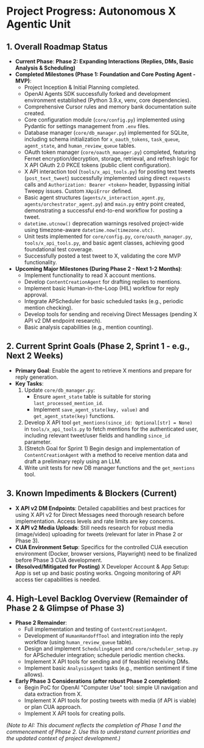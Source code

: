 # Project Progress: Autonomous X Agentic Unit

## 1. Overall Roadmap Status

*   **Current Phase**: **Phase 2: Expanding Interactions (Replies, DMs, Basic Analysis & Scheduling)**
*   **Completed Milestones (Phase 1: Foundation and Core Posting Agent - MVP)**:
    *   Project Inception & Initial Planning completed.
    *   OpenAI Agents SDK successfully forked and development environment established (Python 3.9.x, venv, core dependencies).
    *   Comprehensive Cursor rules and memory bank documentation suite created.
    *   Core configuration module (`core/config.py`) implemented using Pydantic for settings management from `.env` files.
    *   Database manager (`core/db_manager.py`) implemented for SQLite, including schema initialization for `x_oauth_tokens`, `task_queue`, `agent_state`, and `human_review_queue` tables.
    *   OAuth token manager (`core/oauth_manager.py`) completed, featuring Fernet encryption/decryption, storage, retrieval, and refresh logic for X API OAuth 2.0 PKCE tokens (public client configuration).
    *   X API interaction tool (`tools/x_api_tools.py`) for posting text tweets (`post_text_tweet`) successfully implemented using direct `requests` calls and `Authorization: Bearer <token>` header, bypassing initial Tweepy issues. Custom `XApiError` defined.
    *   Basic agent structures (`agents/x_interaction_agent.py`, `agents/orchestrator_agent.py`) and `main.py` entry point created, demonstrating a successful end-to-end workflow for posting a tweet.
    *   `datetime.utcnow()` deprecation warnings resolved project-wide using timezone-aware `datetime.now(timezone.utc)`.
    *   Unit tests implemented for `core/config.py`, `core/oauth_manager.py`, `tools/x_api_tools.py`, and basic agent classes, achieving good foundational test coverage.
    *   Successfully posted a test tweet to X, validating the core MVP functionality.
*   **Upcoming Major Milestones (During Phase 2 - Next 1-2 Months)**:
    *   Implement functionality to read X account mentions.
    *   Develop `ContentCreationAgent` for drafting replies to mentions.
    *   Implement basic Human-in-the-Loop (HIL) workflow for reply approval.
    *   Integrate APScheduler for basic scheduled tasks (e.g., periodic mention checking).
    *   Develop tools for sending and receiving Direct Messages (pending X API v2 DM endpoint research).
    *   Basic analysis capabilities (e.g., mention counting).

## 2. Current Sprint Goals (Phase 2, Sprint 1 - e.g., Next 2 Weeks)

*   **Primary Goal**: Enable the agent to retrieve X mentions and prepare for reply generation.
*   **Key Tasks**:
    1.  Update `core/db_manager.py`:
        *   Ensure `agent_state` table is suitable for storing `last_processed_mention_id`.
        *   Implement `save_agent_state(key, value)` and `get_agent_state(key)` functions.
    2.  Develop X API tool `get_mentions(since_id: Optional[str] = None)` in `tools/x_api_tools.py` to fetch mentions for the authenticated user, including relevant tweet/user fields and handling `since_id` parameter.
    3.  (Stretch Goal for Sprint 1) Begin design and implementation of `ContentCreationAgent` with a method to receive mention data and draft a preliminary reply using an LLM.
    4.  Write unit tests for new DB manager functions and the `get_mentions` tool.

## 3. Known Impediments & Blockers (Current)

*   **X API v2 DM Endpoints**: Detailed capabilities and best practices for using X API v2 for Direct Messages need thorough research before implementation. Access levels and rate limits are key concerns.
*   **X API v2 Media Uploads**: Still needs research for robust media (image/video) uploading for tweets (relevant for later in Phase 2 or Phase 3).
*   **CUA Environment Setup**: Specifics for the controlled CUA execution environment (Docker, browser versions, Playwright) need to be finalized before Phase 3 CUA development.
*   **(Resolved/Mitigated for Posting)** X Developer Account & App Setup: App is set up and basic posting works. Ongoing monitoring of API access tier capabilities is needed.

## 4. High-Level Backlog Overview (Remainder of Phase 2 & Glimpse of Phase 3)

*   **Phase 2 Remainder**:
    *   Full implementation and testing of `ContentCreationAgent`.
    *   Development of `HumanHandoffTool` and integration into the reply workflow (using `human_review_queue` table).
    *   Design and implement `SchedulingAgent` and `core/scheduler_setup.py` for APScheduler integration; schedule periodic mention checks.
    *   Implement X API tools for sending and (if feasible) receiving DMs.
    *   Implement basic `AnalysisAgent` tasks (e.g., mention sentiment if time allows).
*   **Early Phase 3 Considerations (after robust Phase 2 completion)**:
    *   Begin PoC for OpenAI "Computer Use" tool: simple UI navigation and data extraction from X.
    *   Implement X API tools for posting tweets with media (if API is viable) or plan CUA approach.
    *   Implement X API tools for creating polls.

*(Note to AI: This document reflects the completion of Phase 1 and the commencement of Phase 2. Use this to understand current priorities and the updated context of project development.)*